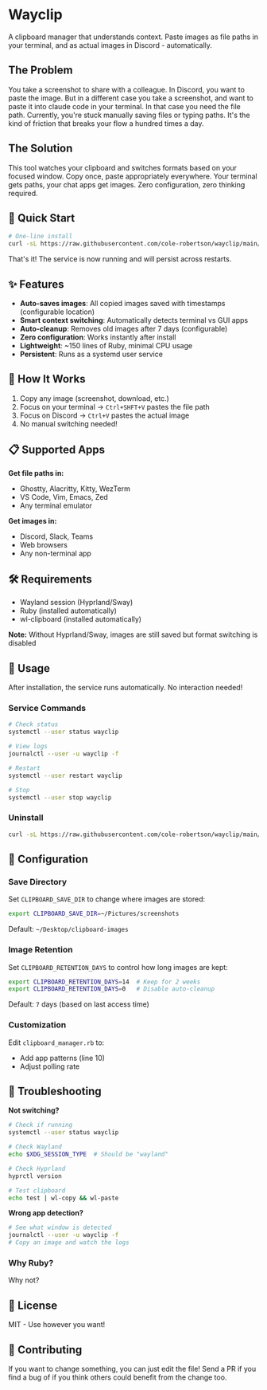 # Wayclip

A clipboard manager that understands context. Paste images as file paths in your terminal, and as actual images in Discord - automatically.

## The Problem

You take a screenshot to share with a colleague. In Discord, you want to paste the image. But in a different case you take a screenshot, and want to paste it into claude code in your terminal. In that case you need the file path. Currently, you're stuck manually saving files or typing paths. It's the kind of friction that breaks your flow a hundred times a day.

## The Solution

This tool watches your clipboard and switches formats based on your focused window. Copy once, paste appropriately everywhere. Your terminal gets paths, your chat apps get images. Zero configuration, zero thinking required.

## 🚀 Quick Start

```bash
# One-line install
curl -sL https://raw.githubusercontent.com/cole-robertson/wayclip/main/install.sh | bash
```

That's it! The service is now running and will persist across restarts.

## ✨ Features

- **Auto-saves images**: All copied images saved with timestamps (configurable location)
- **Smart context switching**: Automatically detects terminal vs GUI apps
- **Auto-cleanup**: Removes old images after 7 days (configurable)
- **Zero configuration**: Works instantly after install
- **Lightweight**: ~150 lines of Ruby, minimal CPU usage
- **Persistent**: Runs as a systemd user service

## 🎯 How It Works

1. Copy any image (screenshot, download, etc.)
2. Focus on your terminal → `Ctrl+SHFT+V` pastes the file path
3. Focus on Discord → `Ctrl+V` pastes the actual image
4. No manual switching needed!

## 📋 Supported Apps

**Get file paths in:**
- Ghostty, Alacritty, Kitty, WezTerm
- VS Code, Vim, Emacs, Zed
- Any terminal emulator

**Get images in:**
- Discord, Slack, Teams
- Web browsers
- Any non-terminal app

## 🛠️ Requirements

- Wayland session (Hyprland/Sway)
- Ruby (installed automatically)
- wl-clipboard (installed automatically)

**Note:** Without Hyprland/Sway, images are still saved but format switching is disabled

## 📌 Usage

After installation, the service runs automatically. No interaction needed!

### Service Commands
```bash
# Check status
systemctl --user status wayclip

# View logs
journalctl --user -u wayclip -f

# Restart
systemctl --user restart wayclip

# Stop
systemctl --user stop wayclip
```

### Uninstall
```bash
curl -sL https://raw.githubusercontent.com/cole-robertson/wayclip/main/uninstall.sh | bash
```

## 🔧 Configuration

### Save Directory
Set `CLIPBOARD_SAVE_DIR` to change where images are stored:

```bash
export CLIPBOARD_SAVE_DIR=~/Pictures/screenshots
```

Default: `~/Desktop/clipboard-images`

### Image Retention
Set `CLIPBOARD_RETENTION_DAYS` to control how long images are kept:

```bash
export CLIPBOARD_RETENTION_DAYS=14  # Keep for 2 weeks
export CLIPBOARD_RETENTION_DAYS=0   # Disable auto-cleanup
```

Default: `7` days (based on last access time)

### Customization

Edit `clipboard_manager.rb` to:
- Add app patterns (line 10)
- Adjust polling rate

## 🐛 Troubleshooting

**Not switching?**
```bash
# Check if running
systemctl --user status wayclip

# Check Wayland
echo $XDG_SESSION_TYPE  # Should be "wayland"

# Check Hyprland
hyprctl version

# Test clipboard
echo test | wl-copy && wl-paste
```

**Wrong app detection?**
```bash
# See what window is detected
journalctl --user -u wayclip -f
# Copy an image and watch the logs
```

### Why Ruby?
Why not?

## 📄 License

MIT - Use however you want!

## 🤝 Contributing
If you want to change something, you can just edit the file! Send a PR if you find a bug of if you think others could benefit from the change too.

